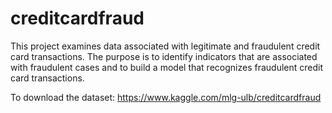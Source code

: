 # creditcardfraud

This project examines data associated with legitimate and fraudulent credit card transactions. The purpose is to identify indicators that are associated with fraudulent cases and to build a model that recognizes fraudulent credit card transactions.

To download the dataset: 
https://www.kaggle.com/mlg-ulb/creditcardfraud
